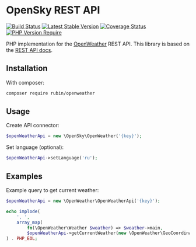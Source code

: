 # OpenSky REST API

[![Build Status](https://github.com/xRubin/OpenWeather/workflows/CI/badge.svg)](https://github.com/xRubin/OpenWeather/actions)
[![Latest Stable Version](http://poser.pugx.org/rubin/openweather/v)](https://packagist.org/packages/rubin/openweather)
[![Coverage Status](https://coveralls.io/repos/github/xRubin/OpenWeather/badge.svg?branch=master)](https://coveralls.io/github/xRubin/OpenWeather?branch=master)
[![PHP Version Require](http://poser.pugx.org/rubin/openweather/require/php)](https://packagist.org/packages/rubin/openweather)

PHP implementation for the [OpenWeather](https://openweathermap.org/) REST API.
This library is based on the [REST API docs](https://openweathermap.org/current).

## Installation

With composer:
```bash
composer require rubin/openweather
```

## Usage

Create API connector:
```php
$openWeatherApi = new \OpenSky\OpenWeather('{key}');
```

Set language (optional):
```php
$openWeatherApi->setLanguage('ru');
```

## Examples

Example query to get current weather:

```php
$openWeatherApi = new \OpenWeather\OpenWeatherApi('{key}');

echo implode(
    ', ',
    array_map(
        fn(\OpenWeather\Weather $weather) => $weather->main,
        $openWeatherApi->getCurrentWeather(new \OpenWeather\GeoCoordinates(lon: 37.36, lat: 55.45))->weather)
) . PHP_EOL;
```